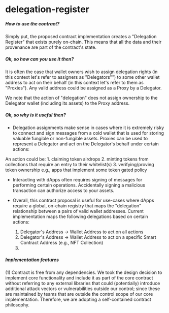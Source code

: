 # delegation-register

##### How to use the contract?
Simply put, the proposed contract implementation creates a "Delegation Register" that exists purely on-chain. This means that all the data and their provenance are part of the contract's state. 

##### Ok, so how can you use it then?

It is often the case that wallet owners wish to assign delegation rights (in this context let's refer to assigners as "Delegators"") to some other wallet address to act on their behalf (in this context let's refer to them as "Proxies"). Any valid address could be assigned as a Proxy by a Delegator.

We note that the action of "delegation" does not assign ownership to the Delegator wallet (including its assets) to the Proxy address. 

##### Ok, so why is it useful then?

- Delegation assignments make sense in cases where it is extremely risky to connect and sign messages from a cold wallet that is used for storing valuable fungible or non-fungible assets. Proxies can be used to represent a Delegator and act on the Delegator's behalf under certain actions:

An action could be:
	1. claiming token airdrops
	2. minting tokens from collections that require an entry to their whitelist(s)
	3. verifying/proving token ownership e.g., apps that implement some token gated policy

- Interacting with dApps often requires signing of messages for performing certain operations. Accidentally signing a malicious transaction can authorize  access to your assets.

- Overall, this contract proposal is useful for use-cases where dApps require a global, on-chain registry that maps the "delegation" relationship between a pairs of valid wallet addresses. Current implementation maps the following delegations based on certain actions:
	1. Delegator's Address -> Wallet Address to act on all actions
	2. Delegator's Address -> Wallet Address to act on a specific Smart Contract Address (e.g., NFT Collection)
	3. <???>
	
##### Implementation features

(1) Contract is free from any dependencies. We took the design decision to implement core functionality and include it as part of the core contract without referring to any external libraries that could (potentially) introduce additional attack vectors or vulnerabilities outside our control; since these are maintained by teams that are outside the control scope of our core implementation. Therefore, we are adopting a self-contained contract philosophy.
